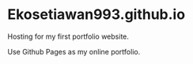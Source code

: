 # Ekosetiawan993.github.io
Hosting for my first portfolio  website.

Use Github Pages as my online portfolio.
